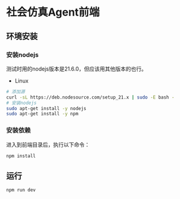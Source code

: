 # 社会仿真Agent前端
## 环境安装
### 安装nodejs
测试时用的nodejs版本是21.6.0，但应该用其他版本的也行。
- Linux
```bash
# 添加源
curl -sL https://deb.nodesource.com/setup_21.x | sudo -E bash -
# 安装nodejs
sudo apt-get install -y nodejs
sudo apt-get install -y npm
```
### 安装依赖
进入到前端目录后，执行以下命令：
```bash
npm install
```
## 运行
```bash
npm run dev
```